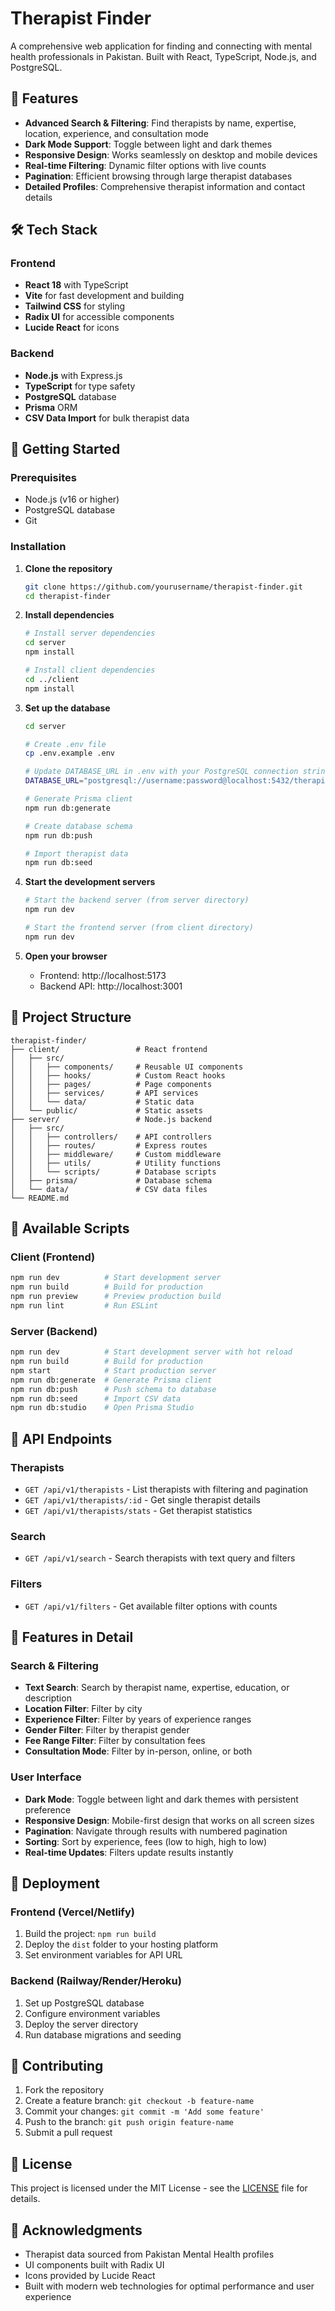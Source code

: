 # Therapist Finder

A comprehensive web application for finding and connecting with mental health professionals in Pakistan. Built with React, TypeScript, Node.js, and PostgreSQL.

## 🌟 Features

- **Advanced Search & Filtering**: Find therapists by name, expertise, location, experience, and consultation mode
- **Dark Mode Support**: Toggle between light and dark themes
- **Responsive Design**: Works seamlessly on desktop and mobile devices
- **Real-time Filtering**: Dynamic filter options with live counts
- **Pagination**: Efficient browsing through large therapist databases
- **Detailed Profiles**: Comprehensive therapist information and contact details

## 🛠️ Tech Stack

### Frontend
- **React 18** with TypeScript
- **Vite** for fast development and building
- **Tailwind CSS** for styling
- **Radix UI** for accessible components
- **Lucide React** for icons

### Backend
- **Node.js** with Express.js
- **TypeScript** for type safety
- **PostgreSQL** database
- **Prisma** ORM
- **CSV Data Import** for bulk therapist data

## 🚀 Getting Started

### Prerequisites
- Node.js (v16 or higher)
- PostgreSQL database
- Git

### Installation

1. **Clone the repository**
   ```bash
   git clone https://github.com/yourusername/therapist-finder.git
   cd therapist-finder
   ```

2. **Install dependencies**
   ```bash
   # Install server dependencies
   cd server
   npm install
   
   # Install client dependencies
   cd ../client
   npm install
   ```

3. **Set up the database**
   ```bash
   cd server
   
   # Create .env file
   cp .env.example .env
   
   # Update DATABASE_URL in .env with your PostgreSQL connection string
   DATABASE_URL="postgresql://username:password@localhost:5432/therapist_finder?schema=public"
   
   # Generate Prisma client
   npm run db:generate
   
   # Create database schema
   npm run db:push
   
   # Import therapist data
   npm run db:seed
   ```

4. **Start the development servers**
   ```bash
   # Start the backend server (from server directory)
   npm run dev
   
   # Start the frontend server (from client directory)
   npm run dev
   ```

5. **Open your browser**
   - Frontend: http://localhost:5173
   - Backend API: http://localhost:3001

## 📁 Project Structure

```
therapist-finder/
├── client/                 # React frontend
│   ├── src/
│   │   ├── components/     # Reusable UI components
│   │   ├── hooks/          # Custom React hooks
│   │   ├── pages/          # Page components
│   │   ├── services/       # API services
│   │   └── data/           # Static data
│   └── public/             # Static assets
├── server/                 # Node.js backend
│   ├── src/
│   │   ├── controllers/    # API controllers
│   │   ├── routes/         # Express routes
│   │   ├── middleware/     # Custom middleware
│   │   ├── utils/          # Utility functions
│   │   └── scripts/        # Database scripts
│   ├── prisma/             # Database schema
│   └── data/               # CSV data files
└── README.md
```

## 🔧 Available Scripts

### Client (Frontend)
```bash
npm run dev          # Start development server
npm run build        # Build for production
npm run preview      # Preview production build
npm run lint         # Run ESLint
```

### Server (Backend)
```bash
npm run dev          # Start development server with hot reload
npm run build        # Build for production
npm start            # Start production server
npm run db:generate  # Generate Prisma client
npm run db:push      # Push schema to database
npm run db:seed      # Import CSV data
npm run db:studio    # Open Prisma Studio
```

## 🎯 API Endpoints

### Therapists
- `GET /api/v1/therapists` - List therapists with filtering and pagination
- `GET /api/v1/therapists/:id` - Get single therapist details
- `GET /api/v1/therapists/stats` - Get therapist statistics

### Search
- `GET /api/v1/search` - Search therapists with text query and filters

### Filters
- `GET /api/v1/filters` - Get available filter options with counts

## 🎨 Features in Detail

### Search & Filtering
- **Text Search**: Search by therapist name, expertise, education, or description
- **Location Filter**: Filter by city
- **Experience Filter**: Filter by years of experience ranges
- **Gender Filter**: Filter by therapist gender
- **Fee Range Filter**: Filter by consultation fees
- **Consultation Mode**: Filter by in-person, online, or both

### User Interface
- **Dark Mode**: Toggle between light and dark themes with persistent preference
- **Responsive Design**: Mobile-first design that works on all screen sizes
- **Pagination**: Navigate through results with numbered pagination
- **Sorting**: Sort by experience, fees (low to high, high to low)
- **Real-time Updates**: Filters update results instantly

## 🚀 Deployment

### Frontend (Vercel/Netlify)
1. Build the project: `npm run build`
2. Deploy the `dist` folder to your hosting platform
3. Set environment variables for API URL

### Backend (Railway/Render/Heroku)
1. Set up PostgreSQL database
2. Configure environment variables
3. Deploy the server directory
4. Run database migrations and seeding

## 🤝 Contributing

1. Fork the repository
2. Create a feature branch: `git checkout -b feature-name`
3. Commit your changes: `git commit -m 'Add some feature'`
4. Push to the branch: `git push origin feature-name`
5. Submit a pull request

## 📝 License

This project is licensed under the MIT License - see the [LICENSE](LICENSE) file for details.

## 🙏 Acknowledgments

- Therapist data sourced from Pakistan Mental Health profiles
- UI components built with Radix UI
- Icons provided by Lucide React
- Built with modern web technologies for optimal performance and user experience
